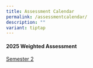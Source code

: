```yaml
---
title: Assessment Calendar
permalink: /assessmentcalendar/
description: ""
variant: tiptap
---
```

<h4>2025 Weighted Assessment</h4>
<p><a href="https://docs.google.com/document/d/1O3u2b4LU1xinff1G5v7qEhvvBd1eHHYESQTL4-3jYqE/edit?usp=sharing" rel="noopener nofollow" target="_blank">Semester 2</a>
</p>
<p></p>